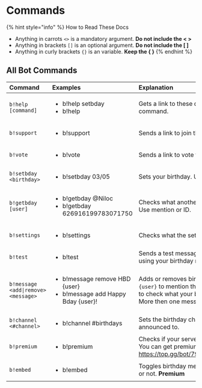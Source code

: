 # Commands

{% hint style="info" %}
How to Read These Docs

* Anything in carrots `<>` is a mandatory argument. **Do not include the &lt; &gt;**
* Anything in brackets `[]` is an optional argument.  **Do not include the \[ \]**
* Anything in curly brackets `{}` is an variable. **Keep the { }**
{% endhint %}

## All Bot Commands 

<table>
  <thead>
    <tr>
      <th style="text-align:left">Command</th>
      <th style="text-align:left">Examples</th>
      <th style="text-align:left">Explanation</th>
    </tr>
  </thead>
  <tbody>
    <tr>
      <td style="text-align:left"><code>b!help [command]</code>
      </td>
      <td style="text-align:left">
        <p></p>
        <ul>
          <li>b!help setbday</li>
          <li>b!help</li>
        </ul>
      </td>
      <td style="text-align:left">Gets a link to these docs or help on a specific command.</td>
    </tr>
    <tr>
      <td style="text-align:left"><code>b!support</code>
      </td>
      <td style="text-align:left">
        <ul>
          <li>b!support</li>
        </ul>
      </td>
      <td style="text-align:left">Sends a link to join the support server.</td>
    </tr>
    <tr>
      <td style="text-align:left"><code>b!vote</code>
      </td>
      <td style="text-align:left">
        <ul>
          <li>b!vote</li>
        </ul>
      </td>
      <td style="text-align:left">
        <p>Sends a link to vote for Birthday Bot.</p>
        <p></p>
      </td>
    </tr>
    <tr>
      <td style="text-align:left"><code>b!setbday &lt;birthday&gt;</code>
      </td>
      <td style="text-align:left">
        <ul>
          <li>b!setbday 03/05</li>
        </ul>
      </td>
      <td style="text-align:left">Sets your birthday. Use MM/DD format.</td>
    </tr>
    <tr>
      <td style="text-align:left"><code>b!getbday [user]</code>
      </td>
      <td style="text-align:left">
        <ul>
          <li>b!getbday @Niloc</li>
          <li>b!getbday 626916199783071750</li>
        </ul>
      </td>
      <td style="text-align:left">Checks what another users birthday is set to. Use mention or ID.</td>
    </tr>
    <tr>
      <td style="text-align:left"><code>b!settings</code>
      </td>
      <td style="text-align:left">
        <ul>
          <li>b!settings</li>
        </ul>
      </td>
      <td style="text-align:left">Checks what the settings are for your server.</td>
    </tr>
    <tr>
      <td style="text-align:left"><code>b!test</code>
      </td>
      <td style="text-align:left">
        <ul>
          <li>b!test</li>
        </ul>
      </td>
      <td style="text-align:left">Sends a test message to your birthday channel using your birthday message.</td>
    </tr>
    <tr>
      <td style="text-align:left"><code>b!message &lt;add|remove&gt; &lt;message&gt;</code>
      </td>
      <td style="text-align:left">
        <ul>
          <li>b!message remove HBD {user}</li>
          <li>b!message add Happy Bday {user}!</li>
        </ul>
      </td>
      <td style="text-align:left">Adds or removes birthday messages. Use <code>{user}</code> to mention the
        user. Use no arguments to check what your birthday messages are. More then
        one message is <b>premium</b>
      </td>
    </tr>
    <tr>
      <td style="text-align:left"><code>b!channel &lt;#channel&gt;</code>
      </td>
      <td style="text-align:left">
        <ul>
          <li>b!channel #birthdays</li>
        </ul>
      </td>
      <td style="text-align:left">Sets the birthday channel that birthdays will be announced to.</td>
    </tr>
    <tr>
      <td style="text-align:left"><code>b!premium</code>
      </td>
      <td style="text-align:left">
        <ul>
          <li>b!premium</li>
        </ul>
      </td>
      <td style="text-align:left">Checks if your server is premium for the month. You can get premium for
        voting <a href="https://top.gg/bot/797279656595947531/vote">https://top.gg/bot/797279656595947531/vote</a>
      </td>
    </tr>
    <tr>
      <td style="text-align:left"><code>b!embed</code>
      </td>
      <td style="text-align:left">
        <ul>
          <li>b!embed</li>
        </ul>
      </td>
      <td style="text-align:left">Toggles birthday messages being in an embed or not. <b>Premium</b>
      </td>
    </tr>
  </tbody>
</table>




